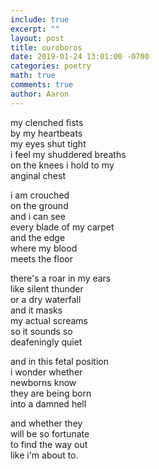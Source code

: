 ```yaml
---
include: true
excerpt: ""
layout: post
title: ouroboros
date: 2019-01-24 13:01:00 -0700
categories: poetry
math: true
comments: true
author: Aaron
---
```



my clenched fists  
by my heartbeats  
my eyes shut tight  
i feel my shuddered breaths  
on the knees i hold to my  
anginal chest  

i am crouched  
on the ground  
and i can see  
every blade of my carpet  
and the edge  
where my blood  
meets the floor  

there's a roar in my ears  
like silent thunder  
or a dry waterfall  
and it masks  
my actual screams  
so it sounds so  
deafeningly quiet  

and in this fetal position  
i wonder whether  
newborns know  
they are being born  
into a damned hell  

and whether they  
will be so fortunate  
to find the way out  
like i'm about to.